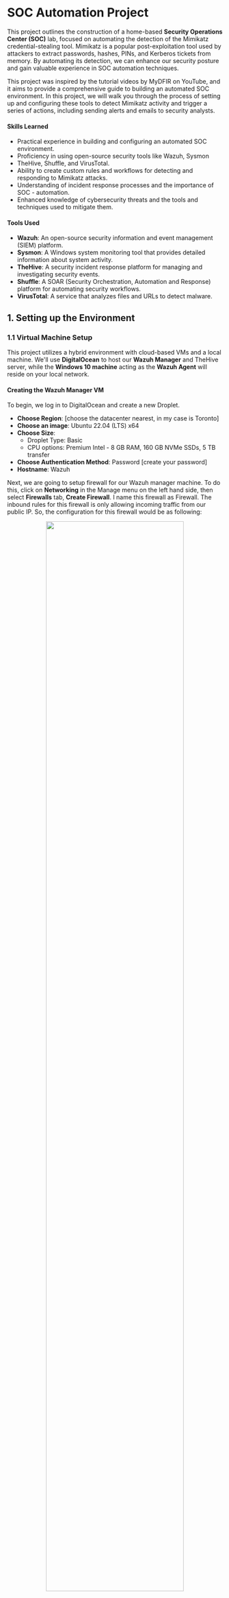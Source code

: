 # SOC Automation Project
This project outlines the construction of a home-based **Security Operations Center (SOC)** lab, focused on automating the detection of the Mimikatz credential-stealing tool. Mimikatz is a popular post-exploitation tool used by attackers to extract passwords, hashes, PINs, and Kerberos tickets from memory. By automating its detection, we can enhance our security posture and gain valuable experience in SOC automation techniques.

This project was inspired by the tutorial videos by MyDFIR on YouTube, and it aims to provide a comprehensive guide to building an automated SOC environment. In this project, we will walk you through the process of setting up and configuring these tools to detect Mimikatz activity and trigger a series of actions, including sending alerts and emails to security analysts.

#### Skills Learned
- Practical experience in building and configuring an automated SOC environment.
- Proficiency in using open-source security tools like Wazuh, Sysmon
- TheHive, Shuffle, and VirusTotal.
- Ability to create custom rules and workflows for detecting and responding to Mimikatz attacks.
- Understanding of incident response processes and the importance of SOC - automation.
- Enhanced knowledge of cybersecurity threats and the tools and techniques used to mitigate them.

#### Tools Used
- **Wazuh**: An open-source security information and event management (SIEM) platform.
- **Sysmon**: A Windows system monitoring tool that provides detailed information about system activity.
- **TheHive**: A security incident response platform for managing and investigating security events.
- **Shuffle**: A SOAR (Security Orchestration, Automation and Response) platform for automating security workflows.
- **VirusTotal**: A service that analyzes files and URLs to detect malware.

## 1. Setting up the Environment
### 1.1 Virtual Machine Setup
This project utilizes a hybrid environment with cloud-based VMs and a local machine. We'll use **DigitalOcean** to host our **Wazuh Manager** and TheHive server, while the **Windows 10 machine** acting as the **Wazuh Agent** will reside on your local network.

#### Creating the Wazuh Manager VM
To begin, we log in to DigitalOcean and create a new Droplet.  
- **Choose Region**: [choose the datacenter nearest, in my case is Toronto]
- **Choose an image**: Ubuntu 22.04 (LTS) x64
- **Choose Size**: 
    - Droplet Type: Basic
    - CPU options: Premium Intel  - 8 GB RAM, 160 GB NVMe SSDs, 5 TB transfer
- **Choose Authentication Method**: Password [create your password]
- **Hostname**: Wazuh

Next, we are going to setup firewall for our Wazuh manager machine. To do this, click on **Networking** in the Manage menu on the left hand side, then select **Firewalls** tab, **Create Firewall**. I name this firewall as Firewall. The inbound rules for this firewall is only allowing incoming traffic from our public IP. So, the configuration for this firewall would be as following:

<p align="center">
  <img src="./images/create-firewall.jpg" style="width: 80%;">
</p>

Then, we add our Wazuh Server machine to this Firewall by click on Add Droplets, type Wazuh at the input box, and click Add Droplet. For now, our Wazuh server has been protected by the firewall.

#### Creating the TheHive VM
Follow the same steps as above to create a new Droplet and name the hostname as Thehive. We also add the firewall we use with Wazuh Manager for this machine. After this process, we have two machines on cloud, one for Wazuh Manager and one for TheHive

### 1.2 Installing and Configuring Wazuh
#### 1.2.1 Wazuh Manager
#### Installing Wazuh Manager
SSH into our Wazuh Manager VM:
```sh
ssh root@138.197.147.51
```
Then, update the system's package list and upgrade any existing packages to their latest versions:
```sh
apt-get update && apt-get upgrade -y
```
After finishing the update and upgrade process, we install the Wazuh manager package by running the following command:
```sh
curl -sO https://packages.wazuh.com/4.7/wazuh-install.sh && sudo bash ./wazuh-install.sh -a
```
During the installation, if we are prompted to configure the Wazuh dashboard. Follow the on-screen instructions and choose the default options. Once the installation is complete, make note of the username and password provided. We will need these credentials to access the Wazuh dashboard

To access to the web interface, open the brower and go to the address:
`https://wazuh-server-public-IP-address`. If we see the alert "Your connection is not private", click on Advance,  then Process and put our username and password and go to the Wazuh dashboard.

#### Configuring ossec.conf file
Wazuh by default does not log everything so we need to configure Wazuh to log Mimikatz by modify the Wazuh's configuration file, `ossec.conf`. on Linux, we can fint it at `/var/ossec/etc/ossec.conf`. Before making any change to this file, we should back up it. In the terminal, run the command:
```sh
cp /var/ossec/etc/ossec.conf ~/ossec-backup.conf
```
then, open `ossec.conf` file:   
```sh
nano /var/ossec/etc/ossec.conf

```
We locate the `<logall>` and `<logall_json>` tags within the `<ossec_config>` section. Then, change the value of both tags to **yes** to enable full logging. 

We now save `ossec.conf` file and restart the Wazuh manager service to apply the changes: systemctl restart wazuh-manager.service
#### Configuring Filebeat
Wazuh uses **Filebeat** to forward log data to **Elasticsearch**, which is where the Wazuh dashboard retrieves the data for analysis and visualization. To ensure our Wazuh archives are correctly indexed and searchable, we need to configure Filebeat. At the Wazuh Manager terminal, navigate to archives directory and open `filebeat.yml` configuration file
```sh
cd var/ossec/logs/archives
nano /etc/filebeat/filebeat.yml
```
Locate the `filebeat.modules` section and find the module named `wazuh`. Within the `wazuh module`, ensure that both alerts and archives are enabled by setting `enabled: true` for each.

Save the `filebeat.yml` file and restart the Filebeat service to apply the changes:
```sh
systemctl restart filebeat.service
```
#### Creating a New Index for Wazuh Archives
Wazuh stores its data in different indexes within Elasticsearch. By default, it creates indexes for alerts, monitoring, and statistics. To effectively manage our archive data, we need to create a dedicated index for it.

Access the Wazuh dashboard and click on the hamburger icon in the top left corner to open the main menu. Select Stack Management and then Index Patterns. Here we see three indexes: `wazuh-alerts-*`, `wazuh-monitoring-*`, and `wazuh-statistic-*`. 

Click on the **Create index pattern** button on the top right corner. In the Index pattern name field, enter `wazuh-archives-*`. The asterisk acts as a wildcard, allowing the index to accommodate multiple archives. 
Choose timestamp as the time field. This ensures that your archive data is properly timestamped for analysis and reporting.

Now, when we return to the Wazuh dashboard and select the `wazuh-archives-*` index, we are able to search and analyze the archived data, including the Mimikatz events we'll be generating later.

#### 1.2.2 Wazuh Agent - Windows 10 VM
To add Windows 10 VM as our Wazuh agent, at Wazuh dashboard homepage, we click on the Add agent, the page Deploy new agent appear to show the steps to deploy a new agent. With `138.197.147.51` is my Wazuh server public IP and **martin** is the name of my Windows 10 machine, We put the options as following:

Then, we copy the command and open the PowerShelll as Administrator on Windows machine to run it.

After the command is done installing we can then start the service by the command
```sh
net start wazuhsvc
```
Now we back to our Wazuh manager, close the **Deploy new agent** page and we can see now we have one agent and after a few second, refresh the page we can see the agent us active now.

### 1.3 Installing and Configuring TheHive
TheHive is a scalable open-source incident response platform that will enable us to efficiently manage and investigate the alerts generated by our SOC. In this section, we'll install and configure TheHive on our dedicated Ubuntu VM.

#### 1.3.1 Installing TheHive
On our host, ssh into our TheHive VM
```sh
ssh root@138.197.159.40
```
Update the system's package list and upgrade existing packages:
```sh
apt-get update && apt-get upgrade -y
```
Then, Install the required dependencies:
```sh
apt install wget gnupg apt-transport-https git ca-certificates ca-certificates-java curl  software-properties-common python3-pip lsb-release
```
Add the necessary repositories and install Java, Cassandra, and Elasticsearch:
```sh
# Install Java
wget -qO- https://apt.corretto.aws/corretto.key | sudo gpg --dearmor  -o /usr/share/keyrings/corretto.gpg
echo "deb [signed-by=/usr/share/keyrings/corretto.gpg] https://apt.corretto.aws stable main" |  sudo tee -a /etc/apt/sources.list.d/corretto.sources.list
sudo apt update
sudo apt install java-common java-11-amazon-corretto-jdk
echo JAVA_HOME="/usr/lib/jvm/java-11-amazon-corretto" | sudo tee -a /etc/environment 
export JAVA_HOME="/usr/lib/jvm/java-11-amazon-corretto"

# Install Cassandra
wget -qO -  https://downloads.apache.org/cassandra/KEYS | sudo gpg --dearmor  -o /usr/share/keyrings/cassandra-archive.gpg
echo "deb [signed-by=/usr/share/keyrings/cassandra-archive.gpg] https://debian.cassandra.apache.org 40x main" |  sudo tee -a /etc/apt/sources.list.d/cassandra.sources.list
sudo apt update
sudo apt install cassandra

# install ElasticSearch
wget -qO - https://artifacts.elastic.co/GPG-KEY-elasticsearch |  sudo gpg --dearmor -o /usr/share/keyrings/elasticsearch-keyring.gpg
sudo apt-get install apt-transport-https
echo "deb [signed-by=/usr/share/keyrings/elasticsearch-keyring.gpg] https://artifacts.elastic.co/packages/7.x/apt stable main" |  sudo tee /etc/apt/sources.list.d/elastic-7.x.list
sudo apt update
sudo apt install elasticsearch
Finally, install TheHive itself:
wget -O- https://archives.strangebee.com/keys/strangebee.gpg | sudo gpg --dearmor -o /usr/share/keyrings/strangebee-archive-keyring.gpg
echo 'deb [signed-by=/usr/share/keyrings/strangebee-archive-keyring.gpg] https://deb.strangebee.com thehive-5.2 main' | sudo tee -a /etc/apt/sources.list.d/strangebee.list
sudo apt-get update
sudo apt-get install -y thehive
```

#### 1.3.2 Configuring TheHive
TheHive requires some configuration to connect to its backend components (Cassandra and Elasticsearch).
#### Cassandra
We first configure Cassandra by editing the **cassandra.yaml** file
```sh
nano /etc/cassandra/cassandra.yaml
```
In this file, we modify the following settings: `cluster name` , `lisen address`, `rpc address` and `seeds`:
- **cluster_name**: martin
- **listen_address**: 138.197.159.40
- **rpc_address**: 138.197.159.40
- **seeds**: 138.197.159.40:7000

where `138.197.159.40` is my TheHive machine public IP.

Then, we stop Cassandra service and remove old files with the commands:
```sh
systemctl stop cassandra.service
rm -rf /var/lib/cassandra/*
```
and restart Cassandra service 
```sh
systemctl start cassandra.service
```
To make sure Cassandra is running, we can check it status:
```sh
systemctl status cassandra.service
```
#### ElasticSearch
Configure Elasticsearch by editing the **elasticsearch.yml** file:
```sh
nano /etc/elasticsearch/elasticsearch.yml
```
In this file, we change the `cluster.name` to **Thehive**
- cluster.name: thehive
- and uncomment node.name
- node.name: node-1

We also uncomment **network.host** and change the value into public IP of our TheHive machine
- network.host: 138.197.159.40

Next, we uncomment **http.port**
http.port: 9200

We also uncomment `cluster.initial_master_nodes` and remove `node-2` as we do not have a second node
- cluster.initial_master_nodes:L ["node-1"]

After these changes, we start the service
```sh
systemctl start elasticsearch.service
```
then, enable it:
```sh
systemctl enable elasticsearch.service
```
and check it status: 
```sh
systemctl status elasticsearch.service
```
#### TheHive
Next, we are going to configure TheHive. Before doing that, we need to make sure that TheHive users and group have access permission to a certain file path. Therefore, in TheHive terminal, run the command:
```sh
ls -la /opt/thp
```
We can see root has access to TheHive directory, we need to change that, so, we run the command:
```sh
chown -R thehive:thehive /opt/thp
```
and now re check the access permission by:
```sh
ls -la /opt/thp
```
and we can see TheHive users and TheHive group have the permission here:

To start configuring TheHive, we need to modify the file **application.conf**. Let us open it:
```sh
nano /etc/thehive/application.conf
```
We looking for `db.janusgraph` section, `index.search` section and `application.baseUrl`, then change `hostname` of those sections to public IP of TheHive, in my case is `138.197.159.40`

After saving this file, we start and then enable TheHive service
```sh
systemctl start thehive.service
systemctl enable thehive.service
```
and also check the status of the service
```sh
systemctl status thehive.service
```
Now we can access to TheHive by the navigating to the public IP of TheHive with port **9000** and use the default credential which is **'admin@thehive.local'** with a password of **'secret'**

The important note here is if we can not login with default credential while Cassandra, Eleasticsearch, and TheHive are still running, we can handle the problem by creating a custom JVM option file under `/etc/elasticsearch/jvm.options.d`. The details is as folllowing, first, we create file jvm.options:
```sh
nano /etc/elasticsearch/jvm.options.d/jvm.options
```
and then we put the following configurations in that file.
```sh
-Dlog4j2.formatMsgNoLookups=true
-Xms2g
-Xmx2g
```
Finally, restart the Elasticsearch and try to login TheHive again.

### 1.5 Setting up Shuffle 
**Shuffle** is our Security Orchestration, Automation and Response (SOAR) platform. It will enable us to automate the analysis and response actions when Mimikatz is detected.

#### 1.5.1 Creating a Shuffle Workflow
Go to **shuffle.io** and login, then select workflow on the left hand sid, then create new workflow with name is `SOC Automation Project` and usecases is `EDR to ticket`. Once a workflow is created, we will be presented with the following view:

#### 1.5.2 Configuring Webhooks and Actions
Drag and drop **Webhook** node into the main window and name it as **Wazuh-alerts** and choose `Associated App`. We also connect this Webhook with the Change Me node.

Then, click on Change Me node, choose Repeat back to me at Find Actions drop down list and choose Execution Argument at Call box

We save workflow by click on the save icon at the end of main window.

Now, we need to let Wazuh manager know that we are integrating with Shuffle. To do that, we open file `ossec.conf` file at Wazuh manager CLI and add the following configuration in between the `<ossec_config>` tag:
```xml
<integration>
    <name>shuffle</name>
    <hook_url>https://shuffler.io/api/v1/hooks/webhook_26fb8816-f32e-4a0f-9d40-c183ca028a50 </hook_url>
    <rule_id>100002</rule_id >
    <alert_format>json</alert_format>
</integration>
```
where `https://shuffler.io/api/v1/hooks/webhook_26fb8816-f32e-4a0f-9d40-c183ca028a50` is my Webhook URI

Then we restart wazuh-manager service and back to the shuffle.io to start the Webhook. With this configuration, Wazuh will now send alerts to Shuffle whenever it detects suspicious activity. In the next section, we'll generate some Mimikatz events to test our setup.

## 2. Generating Telemetry and Detecting Mimikatz
### 2.1 Generating Mimikatz Events 

#### Configure occess.conf file
When we install Wazuh, the main configuration file is `occess.conf`. On Windows agent, this file is located at `Program Files (x86)\ossec-agent\occess.conf`. It is recommended to back up this file before making changes to it. A configuration error may prevent Wazuh services from starting up. 

After backing up `occess.conf`, open it by Notepad with Administrator permission. Then we scroll down and looking for `<!--log analysis-->` tag and modify the first `<localfile>` tag become:
```xml
<localfile>
    <location> Microsoft-Windows-Sysmon/Operational</location>
    <log_format>eventchannel</log_format>
</localfile>
```
We also remove the `<localfile>` tag with the `<location>` tag value is **Security**. Then we save the file and restart Wazuh by go to services, right click Wazuh and restart. To check if our configuration is correct, go to Wazuh dashboard, under events, make sure we in alerts index and we can search for `sysmon`.

#### Download and execute Mimikatz
Before downloading Mimikatz, we need to exclude the download path. To do that, open Windows Security, click on **dismiss** under **Virus & threat protection**, then double click on **Virus & threat protection**, seclect **Add or remove exclusions**, then Add an exclusion and choose Folder, then select **Download** folder.

we also need to turn off the protection in our browser.
- For **Microsoft Edge**: open browser settings, navigate to **Privacy, search, and services**, and then under **Services**, toggle the **Microsoft Defender SmartScreen** option to off.
- For **Google Chrome**: go to **Setting**, then **Privacy and security**, **Security**, select **No protection**

To download Mimikatz, we go to [Mimikatz repository](https://github.com/gentilkiwi/mimikatz/releases), and download file `mimikatz_trunk.zip`

Next, on Windows 10 machine, go to folder **Downloads**, **extract all** file `mimikatz_trunk.zip`. Then, we open **Power Shell** as Administrator, change directory to mimikatz folder and execute `mimikatz.exe`.

To make sure **Sysmon** is capturing Mimikatz, we open **Event Viewer** and navigate to **Applications and Services Logs/Microsoft/Windows/Sysmon/Operational**. We Look for `Event ID 1`, which indicates process creation.

At this time, we can head back to **Wazuh Manager** dashboard and search for `mimikatz` under `wazuh-archives-*` index. We can see we got two events, one with the event **ID 1** and the other one has event **ID 7**.
Next we expand the event witht the event **ID 1** and take a look at the fields. We have a field called `OriginalFileName`. We will use this field to craft our alerts because if we use other fields such as `image`, the attacker can be simply rename mimikatz to anything else to bypass the alert

#### 2.2 Creating a Custom Alert Rule 
At dashboard home page, click to the dropdown menu next to the Wazuh icon, select **Management**, **Rules**, **manage rules files**. Because we are interested specifically in the event ID 1 for sysmon, we are going find for it, put `sysmon` in the search bar and we see file `0800-sysmon_id_1.xml`, click the icon view to view the content of this file. 

We copy a rule to use to custom. We back to the rules file page and click on **Custom rules** button on the right hand side. We see `local_rules.xml` file here. Click on the pencil icon to edit it. Paste the rule we copy to this local rules file and custom it as following:
```xml
<rule id="100002" level="15">
    <if_group>sysmon_event1</if_group>
    <field name="win.eventdata.originalFileName" type="pcre2">(?i)mimikatz\.exe</field>
    <description>Mimikatz Usage Detected</description>
    <mitre>
      <id>T1003</id>
    </mitre>
  </rule>
```
Once we've saved the `local_rules.xml` file, confirm the restart of the Wazuh manager to apply the new rule. To test this, try renaming the Mimikatz executable to something less conspicuous, for example, I rename `mimikatz.exe` to `goodjob.exe`. Then, we execute this renamed file and observe the Wazuh dashboard. 

Despite the name change, Wazuh will still generate an alert, demonstrating its ability to identify Mimikatz based on its original file name, even if an attacker attempts to disguise it.

## 3. Automating Response Actions
### 3.1 Integrating with VirusTotal
To further enrich our analysis of detected Mimikatz events, we'll integrate VirusTotal into our Shuffle workflow. VirusTotal analyzes files and URLs to detect malware and provides valuable information about their reputation.  
#### 3.1.1 Extract Hashes from Wazuh Events
In our Shuffle workflow, click on the **Change Me** node that follows the **Wazuh Alerts** webhook and put configuration as followings:
- **Name**: SHA256-Regex
- **Find Actions**: Regex capture group
- **Input data**: `$exec.text.win.eventdata.hashes`. we choose this value by click on the plus icon, Execution Argument then looking for hashes
- **Regex**: SHA256=([a-fA-F0-9]{64}). This regular expression will specifically capture the SHA256 hash.
 
#### 3.1.2 Add VirusTotal Node
Drag and drop the **VirusTotal v3** app node into your workflow. Then, connect it after the **SHA256-Regex** node. Configure the VirusTotal node with the following options:
- **Name**: VirusTotal
- **Find Actions**: Get a file report
- **Id**: `$extract_hashes.group_0#` (Don't forget the # at the end)

#### 3.1.3 VirusTotal Authentication
Navigate to VirusTotal website, login and get the **API key**
In our Shuffle workflow, click on **Authentication for the VirusTotal** node, paste our API key and submit. Now, whenever an alert is triggered, Shuffle will extract the SHA256 hash of the detected file and send it to VirusTotal for analysis. The results from VirusTotal will be included in the workflow data, providing valuable context for incident response. We specially focus on the attribute call last_analysis_stats which give us the important information about the hash.

### 3.2 Sending Alerts to TheHive
To centralize our incident response and allow for collaborative investigation, we'll configure our Shuffle workflow to automatically create alerts in TheHive.

#### 3.2.1 Prepare TheHive
Log in to TheHive using the default credentials: **admin@thehive.local:secret**. Then, create a new organization.
Within the organization, create two users. I my case, I create:
- **martin** | martin@test.com | Type: Normal | Profile: Analyst , for manual interaction with TheHive.
- **SOAR** | shuffle@test.com | Type: Service | Profile: Analyst, for Shuffle integration.

Then, we create password for user martin and put the API key for user SOAR, when we see the API key, we should save it because we will use it to authenticate with Shuffle

#### 3.2.2 Add TheHive Node to Shuffle
In our Shuffle workflow, drag and drop the **TheHive app** node into the workspace and connect it after the VirusTotal node. Configure the TheHive node with the following:
- **Name**: TheHive_1
- **Find Actions**: Create alert
Then, click on **Authentication for TheHive** and put the parameters which the apikey we got from user SOAR at previous step and The url is TheHive public IP address go along with port 9000. 

We also put some parameter for TheHive

We need to allow TCP traffic inbound on port 9000. Therefore, go to the Firewall configution in DigitalOcean and add the **Inbound Rule** as following:

With this configuration, whenever an alert is triggered in Wazuh and processed through Shuffle, a corresponding alert will be automatically created in TheHive. This allows analysts to efficiently manage, track, and investigate potential security incidents in a centralized platform.

### 3.3 Email Notifications
To ensure timely awareness of potential security incidents, we'll configure email notifications in our Shuffle workflow. This will alert the SOC analyst whenever Mimikatz is detected.

#### 3.3.1 Add Email Node:
In your Shuffle workflow, drag and drop the **Email** node into the workspace and connect it after the Virustotal node. Configure Email Node:
- **Name**: Send_email_notification
- **Find Actions**: Send email shuffle
- **Recipients**: [email address of SOC analyst]
- **Subject**: Mimikatz Detected!
- **Body**: 
```
Title: $exec.title
Time: $exec.text.win.eventdata.utcTime
Host: $exec.text.win.system.computer
```
With this configuration, an email notification will be sent to the designated SOC analyst whenever the workflow detects Mimikatz execution. This allows for immediate awareness and prompt response to potential threats. Now, we save the workflow and re run, then we go to our enail, and we will see the email from **shuffle.io**

## 4. Conclusion
This project successfully demonstrates the construction of an automated SOC environment capable of detecting and responding to the execution of Mimikatz. By integrating Wazuh, Sysmon, TheHive, Shuffle, and VirusTotal, we've created a system that can effectively monitor for, analyze, and respond to security events.

This project provides a foundation for building more complex and robust SOC automation workflows. Potential next steps include:
- Expanding detection capabilities: Incorporate additional rules and techniques to detect other malicious activities and attacker tools.
- Enhancing response actions: Automate more sophisticated response actions, such as isolating infected machines or blocking malicious network traffic.
- Integrating with threat intelligence platforms: Leverage threat intelligence to proactively identify and mitigate emerging threats.
- Implementing continuous monitoring and improvement: Regularly review and update the SOC environment to ensure its effectiveness against evolving threats.

By building and experimenting with this homelab project, you've gained valuable hands-on experience with essential security tools and concepts. This knowledge can be applied to real-world SOC environments to improve security posture and incident response capabilities.
